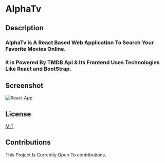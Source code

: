 # AlphaTv



## Description
### AlphaTv is A React Based Web Application To Search Your Favorite Movies Online.

### It is Powered By TMDB Api & Its Frontend Uses Technologies Like React and BootStrap. 

## Screenshot

![React App](https://user-images.githubusercontent.com/70057473/194033605-9888964b-fa95-4bfd-8139-b4b2520e027f.png)


## License
[MIT](https://choosealicense.com/licenses/mit/)

## Contributions

This Project Is Currently Open To contributions.
